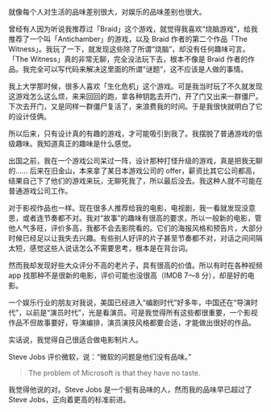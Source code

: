 就像每个人对生活的品味差别很大，对娱乐的品味差别也很大。

曾经有人因为听说我推荐过「Braid」这个游戏，就觉得我喜欢“烧脑游戏”，给我推荐了一个叫「Antichamber」的游戏，以及 Braid 作者的第二个作品「The Witness」。我玩了一下，就发现这些除了所谓“烧脑”，却没有任何趣味可言。「The Witness」真的非常无聊，完全没法玩下去，根本不像是 Braid 作者的作品。我完全可以写代码来解决这里面的所谓“谜题”，这不应该是人做的事情。

我上大学那时候，很多人喜欢「生化危机」这个游戏。可是我当时玩了不久就发现这游戏怎么这么烦，来来回回的跑，拿各种钥匙去开门，开了门又出来一群僵尸。下次去开门，又是同样一群僵尸复活了，来浪费我的时间。于是我很快就明白了它的设计伎俩。

所以后来，只有设计真的有趣的游戏，才可能吸引到我了。我摆脱了普通游戏的低级趣味。我知道真正的趣味是什么感觉。

出国之前，我在一个游戏公司呆过一阵，设计那种打怪升级的游戏，真是把我无聊的…… 后来在旧金山，本来拿了某日本游戏公司的 offer，薪资比其它公司都高，结果自己下了他们的游戏来玩，无聊死我了，所以最后没去。我这种人就不可能在普通游戏公司工作。

对于影视作品也一样。现在很多人推荐给我的电影，电视剧，我一看就发现没意思，或者连节奏都不对。我对“故事”的趣味有很高的要求，所以一般新的电影，管他人气多旺，评价多高，我都不会去影院看的。它们的海报风格和预告片，大部分时候已经足以让我失去兴趣。有些别人好评的片子甚至节奏都不对，对话之间间隔太短，感觉这些人说话怎么不需要思考，根本是在背台词。

然而我却发现好些大众评分不高的老片子，具有很高的价值。所以有时在各种视频 app 找那种不是很新的电影，评价可能也没很高（IMDB 7～8 分），却是好的电影。

一个娱乐行业的朋友对我说，美国已经进入“编剧时代”好多年，中国还在“导演时代”，以前是“演员时代”，光是看演员。可是我觉得所有这些都很重要，一个影视作品不但故事要好，导演编排，演员演技风格都要合适，才能做出很好的作品。

实话说，我觉得自己很适合做电影制片人。

Steve Jobs 评价微软，说：“微软的问题是他们没有品味。”

> The problem of Microsoft is that they have no taste.

我觉得他说的对。Steve Jobs 是一个挺有品味的人，然而我的品味早已超过了 Steve Jobs，正向着更高的标准前进。
